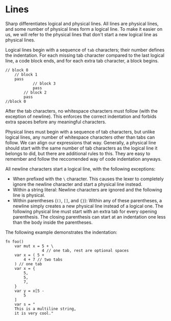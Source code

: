 # Lines
Sharp differentiates logical and physical lines.
All lines are physical lines, and some number of physical lines form a logical line.
To make it easier on us, we will refer to the physical lines that don't start a new logical line as physical lines.

Logical lines begin with a sequence of `tab` characters; their number defines the indentation. For each missing tab character compared to the last logical line, a code block ends, and for each extra tab character, a block begins.
```
// block 0
	// block 1
	pass
			// block 3
			pass
		// block 2
		pass
//block 0
```
After the tab characters, no whitespace characters must follow (with the exception of newline). This enforces the correct indentation and forbids extra spaces before any meaningful characters.

Physical lines must begin with a sequence of tab characters, but unlike logical lines, any number of whitespace characters other than tabs can follow. We can align our expressions that way.
Generally, a physical line should start with the same number of tab characters as the logical line it belongs to did, but there are additional rules to this. They are easy to remember and follow the reccomended way of code indentation anyways.

All newline characters start a logical line, with the following exceptions:
- When prefixed with the `\` character. This causes the lexer to completely ignore the newline character and start a physical line instead.
- Within a string literal: Newline characters are ignored and the following line is physical.
- Within parentheses (`()`, `[]`, and `{}`): Within any of these parentheses, a newline simply creates a new physical line instead of a logical one. The following physical line must start with an extra tab for every opening parenthesis. The closing parenthesis can start at an indentation one less than the body inside the parentheses.

The following example demonstrates the indentation:
```
fn foo()
	var mut x = 5 + \
	            4 // one tab, rest are optional spaces
	var x = ( 5 + 
		4 + 7 // two tabs
	) // one tab
	var x = {
		5,
		5,
		7,
	}
	var y = x[5 -
		5
	]
	var s = "
	This is a multiline string,
	it is very cool."
```